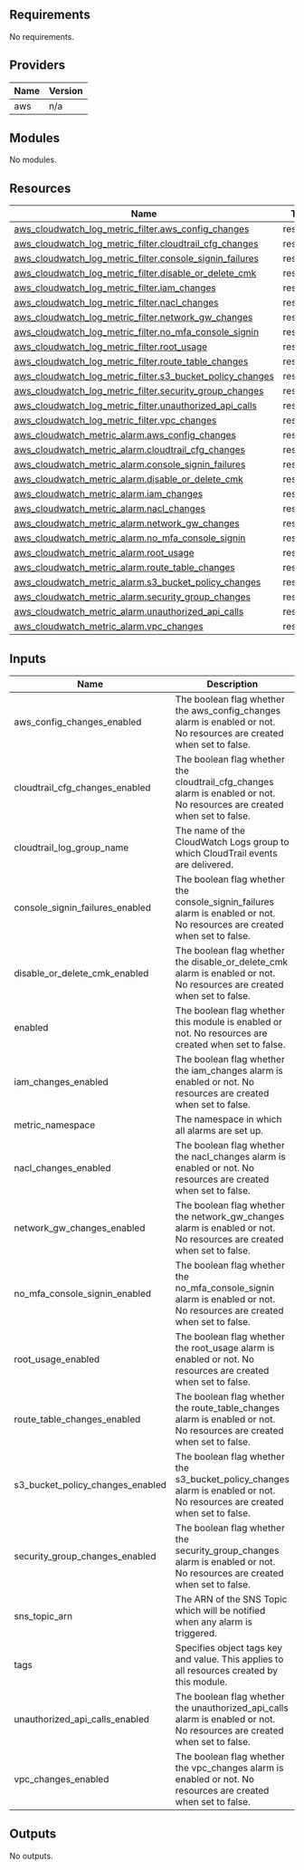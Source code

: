 ## Requirements

No requirements.

## Providers

| Name | Version |
|------|---------|
| aws | n/a |

## Modules

No modules.

## Resources

| Name | Type |
|------|------|
| [aws_cloudwatch_log_metric_filter.aws_config_changes](https://registry.terraform.io/providers/hashicorp/aws/latest/docs/resources/cloudwatch_log_metric_filter) | resource |
| [aws_cloudwatch_log_metric_filter.cloudtrail_cfg_changes](https://registry.terraform.io/providers/hashicorp/aws/latest/docs/resources/cloudwatch_log_metric_filter) | resource |
| [aws_cloudwatch_log_metric_filter.console_signin_failures](https://registry.terraform.io/providers/hashicorp/aws/latest/docs/resources/cloudwatch_log_metric_filter) | resource |
| [aws_cloudwatch_log_metric_filter.disable_or_delete_cmk](https://registry.terraform.io/providers/hashicorp/aws/latest/docs/resources/cloudwatch_log_metric_filter) | resource |
| [aws_cloudwatch_log_metric_filter.iam_changes](https://registry.terraform.io/providers/hashicorp/aws/latest/docs/resources/cloudwatch_log_metric_filter) | resource |
| [aws_cloudwatch_log_metric_filter.nacl_changes](https://registry.terraform.io/providers/hashicorp/aws/latest/docs/resources/cloudwatch_log_metric_filter) | resource |
| [aws_cloudwatch_log_metric_filter.network_gw_changes](https://registry.terraform.io/providers/hashicorp/aws/latest/docs/resources/cloudwatch_log_metric_filter) | resource |
| [aws_cloudwatch_log_metric_filter.no_mfa_console_signin](https://registry.terraform.io/providers/hashicorp/aws/latest/docs/resources/cloudwatch_log_metric_filter) | resource |
| [aws_cloudwatch_log_metric_filter.root_usage](https://registry.terraform.io/providers/hashicorp/aws/latest/docs/resources/cloudwatch_log_metric_filter) | resource |
| [aws_cloudwatch_log_metric_filter.route_table_changes](https://registry.terraform.io/providers/hashicorp/aws/latest/docs/resources/cloudwatch_log_metric_filter) | resource |
| [aws_cloudwatch_log_metric_filter.s3_bucket_policy_changes](https://registry.terraform.io/providers/hashicorp/aws/latest/docs/resources/cloudwatch_log_metric_filter) | resource |
| [aws_cloudwatch_log_metric_filter.security_group_changes](https://registry.terraform.io/providers/hashicorp/aws/latest/docs/resources/cloudwatch_log_metric_filter) | resource |
| [aws_cloudwatch_log_metric_filter.unauthorized_api_calls](https://registry.terraform.io/providers/hashicorp/aws/latest/docs/resources/cloudwatch_log_metric_filter) | resource |
| [aws_cloudwatch_log_metric_filter.vpc_changes](https://registry.terraform.io/providers/hashicorp/aws/latest/docs/resources/cloudwatch_log_metric_filter) | resource |
| [aws_cloudwatch_metric_alarm.aws_config_changes](https://registry.terraform.io/providers/hashicorp/aws/latest/docs/resources/cloudwatch_metric_alarm) | resource |
| [aws_cloudwatch_metric_alarm.cloudtrail_cfg_changes](https://registry.terraform.io/providers/hashicorp/aws/latest/docs/resources/cloudwatch_metric_alarm) | resource |
| [aws_cloudwatch_metric_alarm.console_signin_failures](https://registry.terraform.io/providers/hashicorp/aws/latest/docs/resources/cloudwatch_metric_alarm) | resource |
| [aws_cloudwatch_metric_alarm.disable_or_delete_cmk](https://registry.terraform.io/providers/hashicorp/aws/latest/docs/resources/cloudwatch_metric_alarm) | resource |
| [aws_cloudwatch_metric_alarm.iam_changes](https://registry.terraform.io/providers/hashicorp/aws/latest/docs/resources/cloudwatch_metric_alarm) | resource |
| [aws_cloudwatch_metric_alarm.nacl_changes](https://registry.terraform.io/providers/hashicorp/aws/latest/docs/resources/cloudwatch_metric_alarm) | resource |
| [aws_cloudwatch_metric_alarm.network_gw_changes](https://registry.terraform.io/providers/hashicorp/aws/latest/docs/resources/cloudwatch_metric_alarm) | resource |
| [aws_cloudwatch_metric_alarm.no_mfa_console_signin](https://registry.terraform.io/providers/hashicorp/aws/latest/docs/resources/cloudwatch_metric_alarm) | resource |
| [aws_cloudwatch_metric_alarm.root_usage](https://registry.terraform.io/providers/hashicorp/aws/latest/docs/resources/cloudwatch_metric_alarm) | resource |
| [aws_cloudwatch_metric_alarm.route_table_changes](https://registry.terraform.io/providers/hashicorp/aws/latest/docs/resources/cloudwatch_metric_alarm) | resource |
| [aws_cloudwatch_metric_alarm.s3_bucket_policy_changes](https://registry.terraform.io/providers/hashicorp/aws/latest/docs/resources/cloudwatch_metric_alarm) | resource |
| [aws_cloudwatch_metric_alarm.security_group_changes](https://registry.terraform.io/providers/hashicorp/aws/latest/docs/resources/cloudwatch_metric_alarm) | resource |
| [aws_cloudwatch_metric_alarm.unauthorized_api_calls](https://registry.terraform.io/providers/hashicorp/aws/latest/docs/resources/cloudwatch_metric_alarm) | resource |
| [aws_cloudwatch_metric_alarm.vpc_changes](https://registry.terraform.io/providers/hashicorp/aws/latest/docs/resources/cloudwatch_metric_alarm) | resource |

## Inputs

| Name | Description | Type | Default | Required |
|------|-------------|------|---------|:--------:|
| aws\_config\_changes\_enabled | The boolean flag whether the aws\_config\_changes alarm is enabled or not. No resources are created when set to false. | `bool` | `true` | no |
| cloudtrail\_cfg\_changes\_enabled | The boolean flag whether the cloudtrail\_cfg\_changes alarm is enabled or not. No resources are created when set to false. | `bool` | `true` | no |
| cloudtrail\_log\_group\_name | The name of the CloudWatch Logs group to which CloudTrail events are delivered. | `any` | n/a | yes |
| console\_signin\_failures\_enabled | The boolean flag whether the console\_signin\_failures alarm is enabled or not. No resources are created when set to false. | `bool` | `true` | no |
| disable\_or\_delete\_cmk\_enabled | The boolean flag whether the disable\_or\_delete\_cmk alarm is enabled or not. No resources are created when set to false. | `bool` | `true` | no |
| enabled | The boolean flag whether this module is enabled or not. No resources are created when set to false. | `bool` | `true` | no |
| iam\_changes\_enabled | The boolean flag whether the iam\_changes alarm is enabled or not. No resources are created when set to false. | `bool` | `true` | no |
| metric\_namespace | The namespace in which all alarms are set up. | `string` | `"CISBenchmark"` | no |
| nacl\_changes\_enabled | The boolean flag whether the nacl\_changes alarm is enabled or not. No resources are created when set to false. | `bool` | `true` | no |
| network\_gw\_changes\_enabled | The boolean flag whether the network\_gw\_changes alarm is enabled or not. No resources are created when set to false. | `bool` | `true` | no |
| no\_mfa\_console\_signin\_enabled | The boolean flag whether the no\_mfa\_console\_signin alarm is enabled or not. No resources are created when set to false. | `bool` | `true` | no |
| root\_usage\_enabled | The boolean flag whether the root\_usage alarm is enabled or not. No resources are created when set to false. | `bool` | `true` | no |
| route\_table\_changes\_enabled | The boolean flag whether the route\_table\_changes alarm is enabled or not. No resources are created when set to false. | `bool` | `true` | no |
| s3\_bucket\_policy\_changes\_enabled | The boolean flag whether the s3\_bucket\_policy\_changes alarm is enabled or not. No resources are created when set to false. | `bool` | `true` | no |
| security\_group\_changes\_enabled | The boolean flag whether the security\_group\_changes alarm is enabled or not. No resources are created when set to false. | `bool` | `true` | no |
| sns\_topic\_arn | The ARN of the SNS Topic which will be notified when any alarm is triggered. | `string` | `""` | no |
| tags | Specifies object tags key and value. This applies to all resources created by this module. | `map` | ```{ "Terraform": true }``` | no |
| unauthorized\_api\_calls\_enabled | The boolean flag whether the unauthorized\_api\_calls alarm is enabled or not. No resources are created when set to false. | `bool` | `true` | no |
| vpc\_changes\_enabled | The boolean flag whether the vpc\_changes alarm is enabled or not. No resources are created when set to false. | `bool` | `true` | no |

## Outputs

No outputs.
